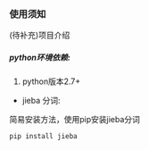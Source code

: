 ### 使用须知

(待补充)项目介绍

##### python环境依赖:

1. python版本2.7+

- jieba 分词: 

简易安装方法，使用pip安装jieba分词

``` python
pip install jieba
```



